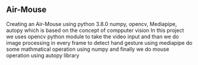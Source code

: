 ## Air-Mouse
Creating an Air-Mouse using python 3.8.0 numpy, opencv, Mediapipe, autopy
which is based on the concept of compputer vision
In this project we uses opencv python module to take the video input and than we do image processing in every frame to detect hand gesture using mediapipe
do some mathmatical operation using numpy and finally we do mouse operation using autopy library 

